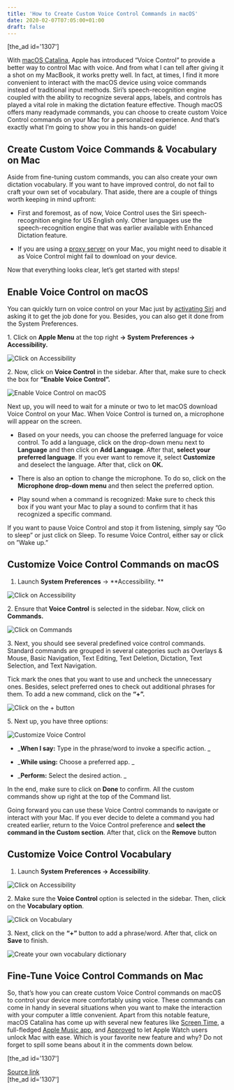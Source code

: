 ```yaml
---
title: 'How to Create Custom Voice Control Commands in macOS'
date: 2020-02-07T07:05:00+01:00
draft: false
---
```


\[the\_ad id='1307'\]  
  

  

With [macOS Catalina](https://beebom.com/macos-catalina-features/), Apple has introduced “Voice Control” to provide a better way to control Mac with voice. And from what I can tell after giving it a shot on my MacBook, it works pretty well. In fact, at times, I find it more convenient to interact with the macOS device using voice commands instead of traditional input methods. Siri’s speech-recognition engine coupled with the ability to recognize several apps, labels, and controls has played a vital role in making the dictation feature effective. Though macOS offers many readymade commands, you can choose to create custom Voice Control commands on your Mac for a personalized experience. And that’s exactly what I’m going to show you in this hands-on guide!  

Create Custom Voice Commands & Vocabulary on Mac
------------------------------------------------

  

Aside from fine-tuning custom commands, you can also create your own dictation vocabulary. If you want to have improved control, do not fail to craft your own set of vocabulary. That aside, there are a couple of things worth keeping in mind upfront:  

*   First and foremost, as of now, Voice Control uses the Siri speech-recognition engine for US English only. Other languages use the speech-recognition engine that was earlier available with Enhanced Dictation feature.
  
*   If you are using a [proxy server](https://beebom.com/vpn-vs-proxy-vs-smart-dns-whats-the-difference/) on your Mac, you might need to disable it as Voice Control might fail to download on your device.
  

Now that everything looks clear, let’s get started with steps!  

Enable Voice Control on macOS
-----------------------------

  

You can quickly turn on voice control on your Mac just by [activating Siri](https://beebom.com/cool-siri-tricks-for-ios-and-macos/) and asking it to get the job done for you. Besides, you can also get it done from the System Preferences.  

1\. Click on **Apple Menu** at the top right **\-> System Preferences -> Accessibility.**  

![Click on Accessibility](https://beebom.com/wp-content/uploads/2020/02/Click-on-Accessibility-.jpg)

2\. Now, click on **Voice Control** in the sidebar. After that, make sure to check the box for **“Enable Voice Control”.**  

![Enable Voice Control on macOS](https://beebom.com/wp-content/uploads/2020/02/Enable-Voice-Control-on-macOS-.jpg)

Next up, you will need to wait for a minute or two to let macOS download Voice Control on your Mac. When Voice Control is turned on, a microphone will appear on the screen.

  
  

  

*   Based on your needs, you can choose the preferred language for voice control. To add a language, click on the drop-down menu next to **Language** and then click on **Add Language**. After that, **select your preferred language**. If you ever want to remove it, select **Customize** and deselect the language. After that, click on **OK.**
  
*   There is also an option to change the microphone. To do so, click on the **Microphone drop-down menu** and then select the preferred option.
  
*   Play sound when a command is recognized: Make sure to check this box if you want your Mac to play a sound to confirm that it has recognized a specific command.
  

If you want to pause Voice Control and stop it from listening, simply say ”Go to sleep” or just click on Sleep. To resume Voice Control, either say or click on ”Wake up.”  

Customize Voice Control Commands on macOS
-----------------------------------------

  

1.  Launch **System Preferences** -> **Accessibility. **
  

![Click on Accessibility](https://beebom.com/wp-content/uploads/2020/02/Click-on-Accessibility-.jpg)

2\. Ensure that **Voice Control** is selected in the sidebar. Now, click on **Commands.**  

![Click on Commands](https://beebom.com/wp-content/uploads/2020/02/Click-on-Commands-.jpg)

3\. Next, you should see several predefined voice control commands. Standard commands are grouped in several categories such as Overlays & Mouse, Basic Navigation, Text Editing, Text Deletion, Dictation, Text Selection, and Text Navigation.  

Tick mark the ones that you want to use and uncheck the unnecessary ones. Besides, select preferred ones to check out additional phrases for them. To add a new command, click on the **“+”.**  

![Click on the + button](https://beebom.com/wp-content/uploads/2020/02/Click-on-the-2222-button-.jpg)

5\. Next up, you have three options:  

![Customize Voice Control](https://beebom.com/wp-content/uploads/2020/02/Customize-Voice-Control-.jpg)

  
  

  

*   _**When I say:** Type in the phrase/word to invoke a specific action. _
  
*   _**While using:** Choose a preferred app. _
  
*   _**Perform:** Select the desired action. _
  

In the end, make sure to click on **Done** to confirm. All the custom commands show up right at the top of the Command list.  

Going forward you can use these Voice Control commands to navigate or interact with your Mac. If you ever decide to delete a command you had created earlier, return to the Voice Control preference and **select the command in the Custom section**. After that, click on the **Remove** button  

Customize Voice Control Vocabulary
----------------------------------

  

1.  Launch **System Preferences -> Accessibility**.
  

![Click on Accessibility](https://beebom.com/wp-content/uploads/2020/02/Click-on-Accessibility-.jpg)

2\. Make sure the **Voice Control** option is selected in the sidebar. Then, click on the **Vocabulary option**.  

![Click on Vocabulary](https://beebom.com/wp-content/uploads/2020/02/Click-on-Vocabulary-.jpg)

3\. Next, click on the **“+”** button to add a phrase/word. After that, click on **Save** to finish.  

![Create your own vocabulary dictionary](https://beebom.com/wp-content/uploads/2020/02/Create-your-own-vocabulary-dictionary-.jpg)

Fine-Tune Voice Control Commands on Mac
---------------------------------------

  

So, that’s how you can create custom Voice Control commands on macOS to control your device more comfortably using voice. These commands can come in handy in several situations when you want to make the interaction with your computer a little convenient. Apart from this notable feature, macOS Catalina has come up with several new features like [Screen Time](https://beebom.com/set-up-parental-control-mac-macos-catalina/), a full-fledged [Apple Music app](https://beebom.com/import-songs-apple-music-app-macos-catalina/), and [Approved](https://beebom.com/fix-approve-not-working-between-macos-catalina-watchos-6-issue/) to let Apple Watch users unlock Mac with ease. Which is your favorite new feature and why? Do not forget to spill some beans about it in the comments down below.  

  
  
\[the\_ad id='1307'\]  
  
[Source link](https://beebom.com/how-create-custom-voice-control-commands-macos-catalina/)  
\[the\_ad id='1307'\]